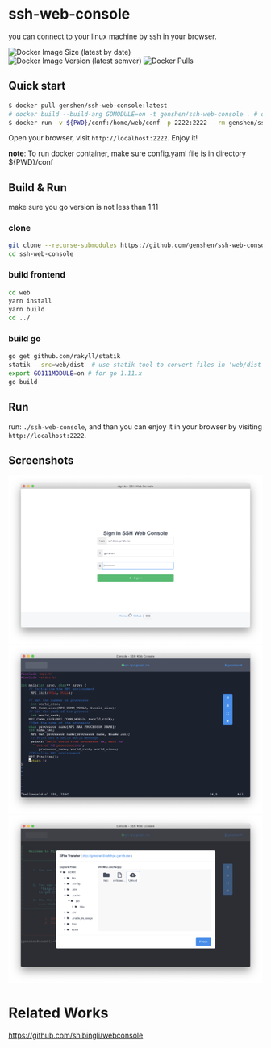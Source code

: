 # ssh-web-console
you can connect to your linux machine by ssh in your browser.

![Docker Image Size (latest by date)](https://img.shields.io/docker/image-size/genshen/ssh-web-console?logo=docker&sort=date)
![Docker Image Version (latest semver)](https://img.shields.io/docker/v/genshen/ssh-web-console?sort=semver&logo=docker)
![Docker Pulls](https://img.shields.io/docker/pulls/genshen/ssh-web-console?logo=docker)

## Quick start
```bash
$ docker pull genshen/ssh-web-console:latest
# docker build --build-arg GOMODULE=on -t genshen/ssh-web-console . # or build docker image on your own machine
$ docker run -v ${PWD}/conf:/home/web/conf -p 2222:2222 --rm genshen/ssh-web-console
```

Open your browser, visit `http://localhost:2222`. Enjoy it!

**note**: To run docker container, make sure config.yaml file is in directory ${PWD}/conf
## Build & Run
make sure you go version is not less than 1.11

### clone
```bash
git clone --recurse-submodules https://github.com/genshen/ssh-web-console.git
cd ssh-web-console
```

### build frontend
```bash
cd web
yarn install
yarn build
cd ../
```

### build go
```bash
go get github.com/rakyll/statik
statik --src=web/dist  # use statik tool to convert files in 'web/dist' dir to go code, and compile into binary.
export GO111MODULE=on # for go 1.11.x
go build
```

## Run
run: `./ssh-web-console`, and than you can enjoy it in your browser by visiting `http://localhost:2222`.

## Screenshots
![](./Screenshots/shot2.png)
![](./Screenshots/shot3.png)
![](./Screenshots/shot4.png)

# Related Works
https://github.com/shibingli/webconsole
